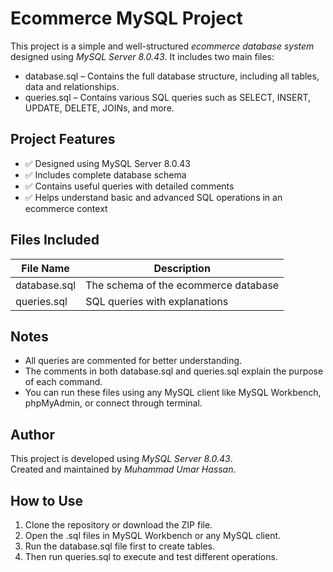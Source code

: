 # Ecommerce MySQL Project

This project is a simple and well-structured *ecommerce database system* designed using *MySQL Server 8.0.43*. It includes two main files:

- database.sql – Contains the full database structure, including all tables, data and relationships.
- queries.sql – Contains various SQL queries such as SELECT, INSERT, UPDATE, DELETE, JOINs, and more.

## Project Features

- ✅ Designed using MySQL Server 8.0.43
- ✅ Includes complete database schema
- ✅ Contains useful queries with detailed comments
- ✅ Helps understand basic and advanced SQL operations in an ecommerce context

## Files Included

| File Name     | Description                          |
|---------------|--------------------------------------|
| database.sql  | The schema of the ecommerce database |
| queries.sql   | SQL queries with explanations        |

## Notes

- All queries are commented for better understanding.
- The comments in both database.sql and queries.sql explain the purpose of each command.
- You can run these files using any MySQL client like MySQL Workbench, phpMyAdmin, or connect through terminal.

## Author

This project is developed using *MySQL Server 8.0.43*.  
Created and maintained by *Muhammad Umar Hassan*.

## How to Use

1. Clone the repository or download the ZIP file.
2. Open the .sql files in MySQL Workbench or any MySQL client.
3. Run the database.sql file first to create tables.
4. Then run queries.sql to execute and test different operations.





